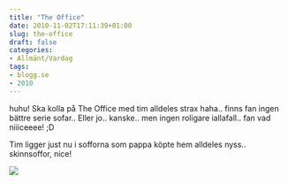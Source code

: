 ```yaml
---
title: "The Office"
date: 2010-11-02T17:11:39+01:00
slug: the-office
draft: false
categories:
- Allmänt/Vardag
tags:
- blogg.se
- 2010
---
```

huhu! Ska kolla på The Office med tim alldeles strax haha.. finns fan ingen bättre serie sofar.. Eller jo.. kanske.. men ingen roligare iallafall.. fan vad niiiceeee! ;D  
  
Tim ligger just nu i sofforna som pappa köpte hem alldeles nyss.. skinnsoffor, nice!  
  
![](/assets/images/blogg.se/steve-carell-best-boss_115158151.jpg)